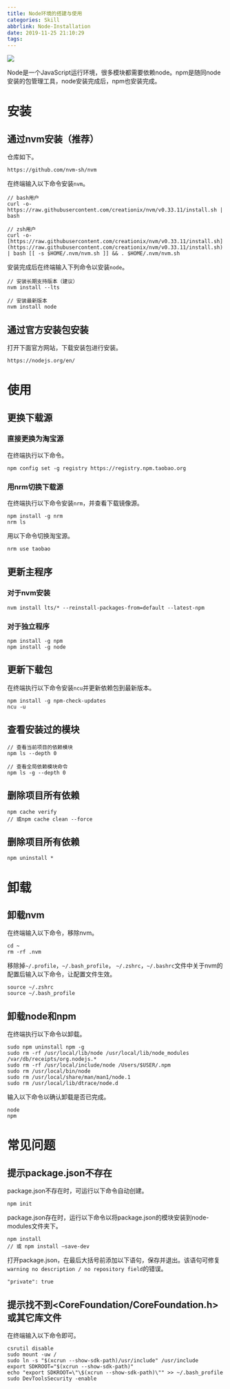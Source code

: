 ```yaml
---
title: Node环境的搭建与使用
categories: Skill
abbrlink: Node-Installation
date: 2019-11-25 21:10:29
tags:
---
```


![](https://tva1.sinaimg.cn/large/006y8mN6ly1g9as31waswj31c00u013e.jpg)

Node是一个JavaScript运行环境，很多模块都需要依赖node。npm是随同node安装的包管理工具，node安装完成后，npm也安装完成。

<!-- more -->

# 安装

## 通过nvm安装（推荐）

仓库如下。

```
https://github.com/nvm-sh/nvm
```

在终端输入以下命令安装`nvm`。

```
// bash用户
curl -o- https://raw.githubusercontent.com/creationix/nvm/v0.33.11/install.sh | bash

// zsh用户
curl -o- [https://raw.githubusercontent.com/creationix/nvm/v0.33.11/install.sh](https://raw.githubusercontent.com/creationix/nvm/v0.33.11/install.sh) | bash [[ -s $HOME/.nvm/nvm.sh ]] && . $HOME/.nvm/nvm.sh
```

安装完成后在终端输入下列命令以安装`node`。

```
// 安装长期支持版本（建议）
nvm install --lts

// 安装最新版本
nvm install node
```

## 通过官方安装包安装

打开下面官方网站，下载安装包进行安装。

```
https://nodejs.org/en/
```

# 使用

## 更换下载源

### 直接更换为淘宝源

在终端执行以下命令。

```
npm config set -g registry https://registry.npm.taobao.org
```

### 用nrm切换下载源

在终端执行以下命令安装`nrm`，并查看下载镜像源。

```
npm install -g nrm
nrm ls
```

用以下命令切换淘宝源。

```
nrm use taobao
```

## 更新主程序

### 对于nvm安装

```
nvm install lts/* --reinstall-packages-from=default --latest-npm
```

### 对于独立程序

```
npm install -g npm
npm install -g node
```

## 更新下载包

在终端执行以下命令安装`ncu`并更新依赖包到最新版本。

```
npm install -g npm-check-updates
ncu -u
```

## 查看安装过的模块

```
// 查看当前项目的依赖模块
npm ls --depth 0

// 查看全局依赖模块命令
npm ls -g --depth 0
```

## 删除项目所有依赖

```
npm cache verify
// 或npm cache clean --force
```

## 删除项目所有依赖

```
npm uninstall *
```

# 卸载

## 卸载nvm

在终端输入以下命令，移除nvm。

```
cd ~
rm -rf .nvm
```

移除掉`~/.profile`，`~/.bash_profile`， `~/.zshrc`，`~/.bashrc`文件中关于nvm的配置后输入以下命令，让配置文件生效。

```
source ~/.zshrc
source ~/.bash_profile
```

## 卸载node和npm

在终端执行以下命令以卸载。

```
sudo npm uninstall npm -g
sudo rm -rf /usr/local/lib/node /usr/local/lib/node_modules /var/db/receipts/org.nodejs.*
sudo rm -rf /usr/local/include/node /Users/$USER/.npm
sudo rm /usr/local/bin/node
sudo rm /usr/local/share/man/man1/node.1
sudo rm /usr/local/lib/dtrace/node.d
```

输入以下命令以确认卸载是否已完成。

```
node
npm
```

# 常见问题

## 提示package.json不存在

package.json不存在时，可运行以下命令自动创建。

```
npm init
```

package.json存在时，运行以下命令以将package.json的模块安装到node-modules文件夹下。

```
npm install
// 或 npm install –save-dev
```

打开package.json，在最后大括号前添加以下语句，保存并退出。该语句可修复`warning no description / no repository field`的错误。

```
"private": true
```

## 提示找不到<CoreFoundation/CoreFoundation.h>或其它库文件

在终端输入以下命令即可。

```
csrutil disable
sudo mount -uw /
sudo ln -s "$(xcrun --show-sdk-path)/usr/include" /usr/include
export SDKROOT="$(xcrun --show-sdk-path)"
echo "export SDKROOT=\"\$(xcrun --show-sdk-path)\"" >> ~/.bash_profile
sudo DevToolsSecurity -enable
```
